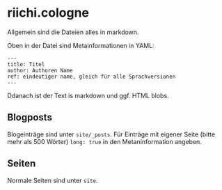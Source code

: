 # riichi.cologne

Allgemein sind die Dateien alles in markdown.

Oben in der Datei sind Metainformationen in YAML:

```
---
title: Titel
author: Authoren Name
ref: eindeutiger name, gleich für alle Sprachversionen
---
```

Ddanach ist der Text is markdown und ggf. HTML blobs.

## Blogposts

Blogeinträge sind unter `site/_posts`.
Für Einträge mit eigener Seite (bitte mehr als 500 Wörter) `long: true` in den Metaninformation angeben.

## Seiten

Normale Seiten sind unter `site`.
